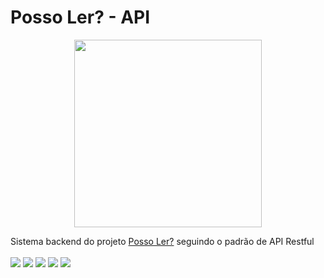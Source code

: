 # Posso Ler? - API
<p align=center>
 <img src="https://user-images.githubusercontent.com/70149250/165213835-4fca8d12-7e2a-4e30-a7ab-5a9cd266bbd3.png" height="300"/>
</p>

Sistema backend do projeto [Posso Ler?](https://github.com/thomazf/PossoLer) seguindo o padrão de API Restful <br>
<br>
<img src="https://img.shields.io/badge/Versão atual-0.3.2 RELEASE-blue.svg"/>
<img src="https://img.shields.io/badge/Data atualização-16/08/2023-green.svg"/>
<img src="https://img.shields.io/badge/Tecnologia-Java 14-red.svg"/>
<img src="https://img.shields.io/badge/Tecnologia-Spring Boot 2.7.8-orange.svg"/>
<img src="https://img.shields.io/badge/License-MIT-yellow.svg"/>
<br>
<br>
